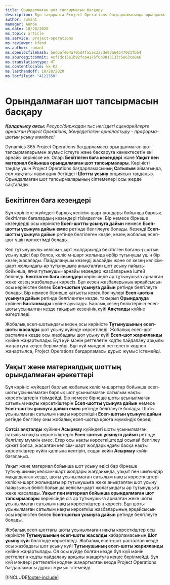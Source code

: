 ```yaml
---
title: Орындалмаған шот тапсырмасын басқару
description: Бұл тақырыпта Project Operations бағдарламасында орындалмаған шот тапсырмаларын қалай көріп, жұмыс істеу керектігі туралы ақпарат берілген.
author: rumant
manager: Annbe
ms.date: 10/20/2020
ms.topic: article
ms.service: project-operations
ms.reviewer: kfend
ms.author: rumant
ms.openlocfilehash: bec6afe04a705d4f55ac3a7de93a64b47021fbb4
ms.sourcegitcommit: 4cf1dc1561b92fca4175f0b3813133c5e63ce8e6
ms.translationtype: HT
ms.contentlocale: kk-KZ
ms.lasthandoff: 10/28/2020
ms.locfileid: "4122350"
---
```

# <a name="manage-the-billing-backlog"></a>Орындалмаған шот тапсырмасын басқару

_**Қолданылу аясы:** Ресурс/биржадан тыс негіздегі сценарийлерге арналған Project Operations, Жеңілдетілген орналастыру - проформа-шотын ұсыну мәмілесі_

Dynamics 365 Project Operations бағдарламасы орындалмаған шот тапсырмаларымен жұмыс істеуге және басқаруға көмектесетін екі арнайы көрініске ие. Олар: **Бекітілген баға кезеңдері** және **Уақыт пен материал бойынша орындалмаған шот тапсырмалары**. Көріністі таңдау үшін Project Operations бағдарламасының **Сатылым** аймағында, сол жақтағы навигация бетіндегі **Шотты ұсыну** опциясын таңдаңыз. Орындалмаған шот тапсырмаларының сілтемелері осы жерде сақталады.

## <a name="fixed-price-milestones"></a>Бекітілген баға кезеңдері

Бұл көріністе жүйедегі барлық келісім-шарт жолдары бойынша барлық бекітілген бағалардың кезеңдері тізімделген. Бір немесе бірнеше кезеңдерді осы көріністе **Есеп-шотты ұсынуға дайын** немесе **Есеп-шотты ұсынуға дайын емес** ретінде белгілеуге болады. Кезеңді **Есеп-шотты ұсынуға дайын** ретінде белгілеген кезде, кезең жобалық есеп-шот үшін қолжетімді болады.

Көп тұтынушылы келісім-шарт жолдарында бекітілген бағаның шотын ұсыну әдісі бар болса, келісім-шарт жолында әрбір тұтынушы үшін бір кезең жасалады. Пайдаланушы кезеңді жасайды және ол кезең келісім-шарт жолындағы әр тұтынушыға анықталған шот ұсыну пайызы бойынша, яғни тұтынушы=арнайы кезеңдер жазбаларына іштей бөлінеді. **Бекітілген баға кезеңдері** көрінісінде әр тұтынушыға арналған жеке кезең жазбаларын көресіз. Бұл кезең жазбаларының әрқайсысын осы көріністен бөлек **Есеп-шотын ұсынуға дайын** ретінде белгілеуге болады. Бір немесе бірнеше қатысты кезең бөлінулері **Есеп-шотын ұсынуға дайын** ретінде белгіленген кезде, тақырып **Орындалуда** күйінен **Басталмады** күйіне ауысады. Барлық кезең бөліктерінің есеп-шоты ұсынылған кезде тақырып кезеңінің күйі **Аяқталды** күйіне өзгертіледі.

Жобалық есеп-шотындағы кезең осы көріністе **Тұтынушының есеп-шоты жасалды** шот ұсыну күйінде көрсетіледі. Жобалық есеп-шот расталған кезде осы жазбадағы шот ұсыну күйі **Есеп-шот жарияланды** күйіне жаңартылады. Бұл күй мәнін реттелетін кодты пайдалану арқылы жаңартуға кеңес берілмейді. Бұл күй мәндері реттелетін кодпен жаңартылса, Project Operations бағдарламасы дұрыс жұмыс істемейді.

## <a name="time-and-material-billing-backlog"></a>Уақыт және материалдық шоттың орындалмаған әрекеттері

Бұл көрініс жүйедегі барлық жобалық келісім-шарттар бойынша есеп-шоты ұсынылмаған барлық шот ұсынылмаған сатылым нақты көрсеткіштерін тізімдейді. Бір немесе бірнеше шоты ұсынылмаған сатылым нақты көрсеткіштерін **Есеп-шотты ұсынуға дайын** немесе **Есеп-шотты ұсынуға дайын емес** ретінде белгілеуге болады. Шоты ұсынылмаған сатылым нақты көрсеткішін **Есеп-шотын ұсынуға дайын** ретінде белгілеу оны жобалық есеп-шотқа қоюға мүмкіндік береді.

**Сәтсіз аяқталды** күйінен **Асырмау** күйіндегі шоты ұсынылмаған сатылым нақты көрсеткіштерін **Есеп-шотын ұсынуға дайын** ретінде белгілеу мүмкін емес. Егер осы нақты көрсеткіштерді осылай белгілеу қажет болса, жасалған келісім-шарт жолдарындағы басқа нақты көрсеткіштер күйін қалпына келтіріп, содан кейін **Асырмау** күйін бағалаңыз.

Уақыт және материал бойынша шот ұсыну әдісі бар бірнеше тұтынушының келісім-шарт жолдары жағдайында, уақыт пен шығындар мақұлданған кезде, шоты ұсынылмаған сатылым нақты көрсеткіштері келісім-шарт жолындағы әр тұтынушыға жеке анықталған шот ұсыну пайызының бөлігі бойынша келісім-шарт жолағындағы әр тұтынушыға жеке жасалады. **Уақыт пен материал бойынша орындалмаған шот тапсырмалары** көрінісінде сіз әр тұтынушыға арналған жеке шоты ұсынылмаған сатылым нақты көрсеткіштерін көресіз. Бұл шоты ұсынылмаған сатылым нақты көрсеткіш жазбаларының әрқайсысын осы көріністен бөлек **Есеп-шотын ұсынуға дайын** ретінде белгілеуге болады.

Жобалық есеп-шоттағы шоты ұсынылмаған нақты көрсеткіштер осы көріністе **Тұтынушының есеп-шоты жасалды** хабарламасының **Шот ұсыну күйі** бөлігінде көрсетіледі. Жобалық есеп-шот расталған кезде осы жазбадағы шот ұсыну күйі **Тұтынушының есеп-шоты жарияланды** күйіне жаңартылады. Ол осы күйде болған кезде бұл күй мәнін реттелетін кодты пайдалану арқылы жаңартуға кеңес берілмейді. Бұл күй мәндері реттелетін кодпен жаңартылған кезде Project Operations бағдарламасы дұрыс жұмыс істемейді.


[!INCLUDE[footer-include](../includes/footer-banner.md)]